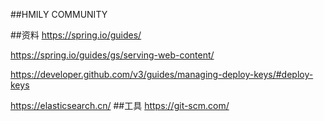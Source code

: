##HMILY COMMUNITY

##资料
https://spring.io/guides/

https://spring.io/guides/gs/serving-web-content/

https://developer.github.com/v3/guides/managing-deploy-keys/#deploy-keys


https://elasticsearch.cn/
##工具
https://git-scm.com/